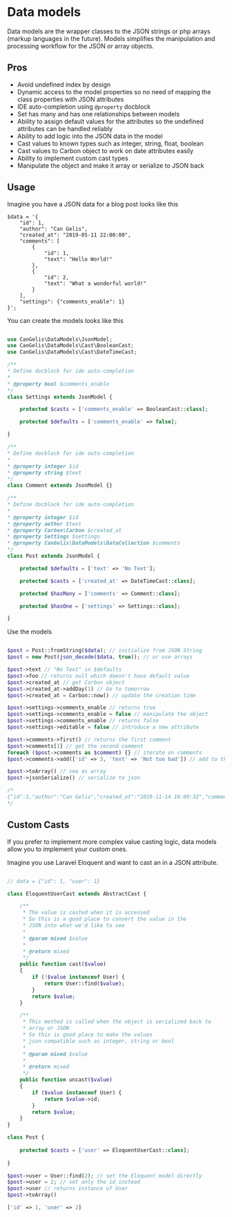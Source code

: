 # Data models

Data models are the wrapper classes to the JSON strings or php arrays (markup languages in the future). Models simplifies the manipulation and processing workflow for the JSON or array objects.

## Pros

- Avoid undefined index by design
- Dynamic access to the model properties so no need of mapping the class properties with JSON attributes
- IDE auto-completion using `@property` docblock
- Set has many and has one relationships between models
- Ability to assign default values for the attributes so the undefined attributes can be handled reliably
- Ability to add logic into the JSON data in the model
- Cast values to known types such as integer, string, float, boolean
- Cast values to Carbon object to work on date attributes easily
- Ability to implement custom cast types
- Manipulate the object and make it array or serialize to JSON back

## Usage

Imagine you have a JSON data for a blog post looks like this

```
$data = '{
    "id": 1,
    "author": "Can Gelis",
    "created_at": "2019-05-11 22:00:00",
    "comments": [
        {
            "id": 1,
            "text": "Hello World!"
        },
        {
            "id": 2,
            "text": "What a wonderful world!"
        }
    ],
    "settings": {"comments_enable": 1}
}';
```

You can create the models looks like this

```php

use CanGelis\DataModels\JsonModel;
use CanGelis\DataModels\Cast\BooleanCast;
use CanGelis\DataModels\Cast\DateTimeCast;

/**
* Define docblock for ide auto-completion
*
* @property bool $comments_enable
*/
class Settings extends JsonModel {

    protected $casts = ['comments_enable' => BooleanCast::class];

    protected $defaults = ['comments_enable' => false];

}

/**
* Define docblock for ide auto-completion
*
* @property integer $id
* @property string $text
*/
class Comment extends JsonModel {}

/**
* Define docblock for ide auto-completion
*
* @property integer $id
* @property author $text
* @property Carbon\Carbon $created_at
* @property Settings $settings
* @property CanGelis\DataModels\DataCollection $comments
*/
class Post extends JsonModel {

    protected $defaults = ['text' => 'No Text'];

    protected $casts = ['created_at' => DateTimeCast::class];

    protected $hasMany = ['comments' => Comment::class];

    protected $hasOne = ['settings' => Settings::class];

}

```

Use the models

```php

$post = Post::fromString($data); // initialize from JSON String
$post = new Post(json_decode($data, true)); // or use arrays

$post->text // "No Text" in $defaults
$post->foo // returns null which doesn't have default value
$post->created_at // get Carbon object
$post->created_at->addDay(1) // Go to tomorrow
$post->created_at = Carbon::now() // update the creation time

$post->settings->comments_enable // returns true
$post->settings->comments_enable = false // manipulate the object
$post->settings->comments_enable // returns false
$post->settings->editable = false // introduce a new attribute

$post->comments->first() // returns the first comment
$post->comments[1] // get the second comment
foreach ($post->comments as $comment) {} // iterate on comments
$post->comments->add(['id' => 3, 'text' => 'Not too bad']) // add to the collection

$post->toArray() // see as array
$post->jsonSerialize() // serialize to json

/*
{"id":1,"author":"Can Gelis","created_at":"2019-11-14 16:09:32","comments":[{"id":1,"text":"Hello World!"},{"id":2,"text":"What a wonderful world!"},{"id":3,"text":"Not too bad"}],"settings":{"comments_enable":false,"editable":false}}
*/

```

## Custom Casts

If you prefer to implement more complex value casting logic, data models allow you to implement your custom ones.

Imagine you use Laravel Eloquent and want to cast an in a JSON attribute.

```php

// data = {"id": 1, "user": 1}

class EloquentUserCast extends AbstractCast {

    /**
     * The value is casted when it is accessed
     * So this is a good place to convert the value in the
     * JSON into what we'd like to see
     *
     * @param mixed $value
     *
     * @return mixed
     */
    public function cast($value)
    {
        if (!$value instanceof User) {
            return User::find($value);        
        }
        return $value;
    }

    /**
     * This method is called when the object is serialized back to
     * array or JSON
     * So this is good place to make the values
     * json compatible such as integer, string or bool
     *
     * @param mixed $value
     *
     * @return mixed
     */
    public function uncast($value)
    {
        if ($value instanceof User) {
            return $value->id;
        }
        return $value;
    }
}

class Post {
    
    protected $casts = ['user' => EloquentUserCast::class];
    
}

$post->user = User::find(2); // set the Eloquent model directly
$post->user = 2; // set only the id instead
$post->user // returns instance of User
$post->toArray()

['id' => 1, 'user' => 2]

```